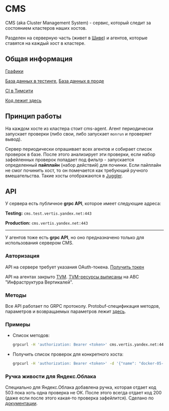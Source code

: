 # CMS

CMS (aka Cluster Management System) - сервис, который следит за состоянием кластеров наших хостов.

Разделен на серверную часть (живет в [Шиве](https://a.yandex-team.ru/arcadia/classifieds/services/maps/cms.yml)) и агентов, которые ставятся на каждый хост в кластере.

## Общая информация

[Графики](https://grafana.vertis.yandex-team.ru/d/uGKf3bKnk/cms?orgId=1&refresh=30s)

[База данных в тестинге](https://yc.yandex-team.ru/folders/foof1m2t24sjktbjo7ej/managed-postgresql/cluster/mdbgaq32umqnon8vpctu?section=overview), [База данных в проде](https://yc.yandex-team.ru/folders/foof1m2t24sjktbjo7ej/managed-postgresql/cluster/mdbtgdr5496mfe56fkvh?section=overview)

[CI в Тимсити](https://t.vertis.yandex-team.ru/project/VertisAdmin_CMS?mode=builds)

[Код лежит здесь](https://a.yandex-team.ru/arcadia/classifieds/infra/cms)

## Принцип работы

На каждом хосте из кластера стоит cms-agent. Агент периодически запускает проверки (либо свои, либо запускает `monrun` и проверяет вывод).

Сервер периодически опрашивает всех агентов и собирает список проверок в базе. После этого анализирует эти проверки, если набор зафейленных проверок попадает под фильтр - запускается определенный **пайплайн** (набор действий) для починки.
Если пайплайн не смог починить хост, то он помечается как требующий ручного вмешательства. Такие хосты отображаются в [Juggler](https://juggler.yandex-team.ru/dashboards/vertis_sre/).

## API

У сервера есть публичное **grpc API**, которое имеет следующие адреса:

**Testing:** `cms.test.vertis.yandex.net:443`

**Production:** `cms.vertis.yandex.net:443`

---

У агентов тоже есть **grpc API**, но оно предназначено только для использования сервером CMS.

### Авторизация
API на сервере требует указания OAuth-токена. [Получить токен](https://oauth.yandex-team.ru/authorize?response_type=token&client_id=e26f216469a4455a9c9f17678114d809)

API на агентах закрыто [TVM](https://wiki.yandex-team.ru/passport/tvm2/). [TVM-ресурсы выписаны](https://abc.yandex-team.ru/services/VSINFR/resources/?search=cms&view=consuming&layout=table) на ABC "Инфраструктура Вертикалей".

### Методы

Все API работает по GRPC протоколу. Protobuf-спецификация методов, параметров и возвращаемых параметров лежит [здесь](https://a.yandex-team.ru/arcadia/classifieds/infra/cms/schema-registry/proto/cms/api).

### Примеры

* Список методов:

  ```bash
  grpcurl -H 'authorization: Bearer <token>' cms.vertis.yandex.net:443 list cms.api.server.ServerService
  ```

* Получить список проверок для конкретного хоста:

  ```bash
  grpcurl -H 'authorization: Bearer <token>' -d '{"name": "docker-05-vla.prod.vertis.yandex.net"}' cms.vertis.yandex.net:443 cms.api.server.ServerService.GetHostStatus
  ```

### Ручка живости для Яндекс.Облака

Специально для Яндекс.Облака добавлена ручка, которая отдает код 503 пока хоть одна проверка не ОК. После этого всегда отдает код 200 (даже если после этого какая-то проверка зафейлится).
Сделано по [документации](https://cloud.yandex.ru/docs/compute/operations/instance-groups/enable-autohealing).


